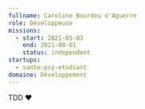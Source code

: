 ```yaml
---
fullname: Caroline Bourdeu d'Aguerre
role: Développeuse
missions:
  - start: 2021-05-03
    end: 2021-08-01
    status: independent
startups:
  - sante-psy-etudiant
domaine: Développement
---
```


TDD ❤️
